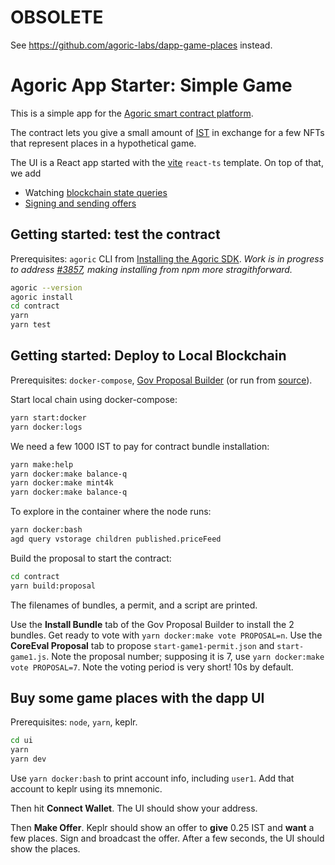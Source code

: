 # OBSOLETE

See https://github.com/agoric-labs/dapp-game-places instead.

# Agoric App Starter: Simple Game

This is a simple app for the [Agoric smart contract platform](https://docs.agoric.com/).

The contract lets you give a small amount of [IST](https://inter.trade/) in exchange for
a few NFTs that represent places in a hypothetical game.

The UI is a React app started with the [vite](https://vitejs.dev/) `react-ts` template.
On top of that, we add

- Watching [blockchain state queries](https://docs.agoric.com/guides/getting-started/contract-rpc.html#querying-vstorage)
- [Signing and sending offers](https://docs.agoric.com/guides/getting-started/contract-rpc.html#signing-and-broadcasting-offers)

## Getting started: test the contract

Prerequisites: `agoric` CLI from [Installing the Agoric SDK](https://docs.agoric.com/guides/getting-started/). _Work is in progress to address [#3857](https://github.com/Agoric/agoric-sdk/issues/3857), making installing from npm more stragithforward._

```sh
agoric --version
agoric install
cd contract
yarn
yarn test
```

## Getting started: Deploy to Local Blockchain

Prerequisites: `docker-compose`, [Gov Proposal Builder](https://cosgov.org/) (or run from [source](https://github.com/DCFoundation/cosmos-proposal-builder)).

Start local chain using docker-compose:

```sh
yarn start:docker
yarn docker:logs
```

We need a few 1000 IST to pay for contract bundle installation:

```sh
yarn make:help
yarn docker:make balance-q
yarn docker:make mint4k
yarn docker:make balance-q
```

To explore in the container where the node runs:

```sh
yarn docker:bash
agd query vstorage children published.priceFeed
```

Build the proposal to start the contract:

```sh
cd contract
yarn build:proposal
```

The filenames of bundles, a permit, and a script are printed.

Use the **Install Bundle** tab of the Gov Proposal Builder to install the
2 bundles. Get ready to vote with `yarn docker:make vote PROPOSAL=n`.
Use the **CoreEval Proposal** tab to propose `start-game1-permit.json`
and `start-game1.js`. Note the proposal number; supposing it is 7, use
`yarn docker:make vote PROPOSAL=7`. Note the voting period is very
short! 10s by default.

## Buy some game places with the dapp UI

Prerequisites: `node`, `yarn`, keplr.

```sh
cd ui
yarn
yarn dev
```

Use `yarn docker:bash` to print account info, including `user1`.
Add that account to keplr using its mnemonic.

Then hit **Connect Wallet**. The UI should show your address.

Then **Make Offer**. Keplr should show an offer to **give** 0.25 IST
and **want** a few places. Sign and broadcast the offer.
After a few seconds, the UI should show the places.
